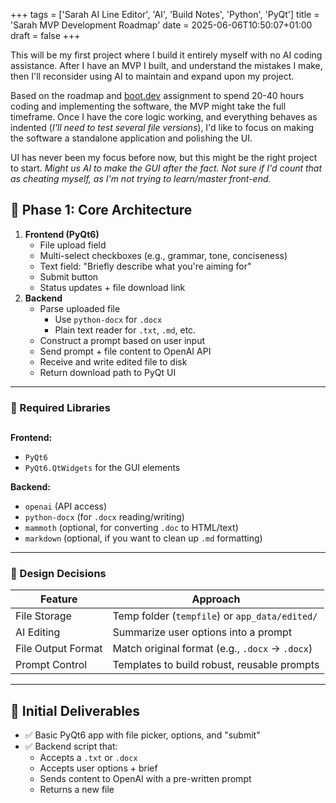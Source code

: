 +++
tags = ['Sarah AI Line Editor', 'AI', 'Build Notes', 'Python', 'PyQt']
title = 'Sarah MVP Development Roadmap'
date = 2025-06-06T10:50:07+01:00
draft = false
+++

This will be my first project where I build it entirely myself with no AI coding assistance. After I have an MVP I built, and understand the mistakes I make, then I'll reconsider using AI to maintain and expand upon my project.

Based on the roadmap and [boot.dev](https://www.boot.dev/courses/build-personal-project-1) assignment to spend 20-40 hours coding and implementing the software, the MVP might take the full timeframe. Once I have the core logic working, and everything behaves as indented (_I'll need to test several file versions_), I'd like to focus on making the software a standalone application and polishing the UI.

UI has never been my focus before now, but this might be the right project to start. _Might us AI to make the GUI after the fact. Not sure if I'd count that as cheating myself, as I'm not trying to learn/master front-end._

## 🧱 Phase 1: Core Architecture

1. **Frontend (PyQt6)**
   - File upload field
   - Multi-select checkboxes (e.g., grammar, tone, conciseness)
   - Text field: "Briefly describe what you're aiming for"
   - Submit button
   - Status updates + file download link
2. **Backend**
   - Parse uploaded file
     - Use `python-docx` for `.docx`
     - Plain text reader for `.txt`, `.md`, etc.
   - Construct a prompt based on user input
   - Send prompt + file content to OpenAI API
   - Receive and write edited file to disk
   - Return download path to PyQt UI

---

### 🧰 Required Libraries

##

**Frontend:**

- `PyQt6`
- `PyQt6.QtWidgets` for the GUI elements

**Backend:**

- `openai` (API access)
- `python-docx` (for `.docx` reading/writing)
- `mammoth` (optional, for converting `.doc` to HTML/text)
- `markdown` (optional, if you want to clean up `.md` formatting)

---

### 🔧 Design Decisions

| Feature            | Approach                                        |
| ------------------ | ----------------------------------------------- |
| File Storage       | Temp folder (`tempfile`) or `app_data/edited/`  |
| AI Editing         | Summarize user options into a prompt            |
| File Output Format | Match original format (e.g., `.docx` → `.docx`) |
| Prompt Control     | Templates to build robust, reusable prompts     |

---

## 🚀 Initial Deliverables

- ✅ Basic PyQt6 app with file picker, options, and "submit"
- ✅ Backend script that:
  - Accepts a `.txt` or `.docx`
  - Accepts user options + brief
  - Sends content to OpenAI with a pre-written prompt
  - Returns a new file
